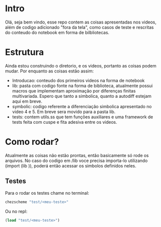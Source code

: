 # Intro
Olá, seja bem vindo, esse repo contem as coisas apresentadas nos videos, além de
codigo adicionado "fora da tela", como casos de teste e rescritas do conteudo do
notebook em forma de bilbliotecas.

# Estrutura
Ainda estou construindo o diretorio, e os videos, portanto as coisas podem
mudar. Por enquanto as coisas estão assim:
- Introducao: conteudo dos primeiros videos na forma de notebook
- lib: pasta com codigo fonte na forma de biblioteca, atualmente possui macros
  que implementam aproximação por diferenças finitas multivariada. Espero que
  tanto a simbolica, quanto a autodiff estejam aqui em breve.
- symbolic: codigo referente a diferenciação simbolica apresentado no video 4
 e 5.  Em breve sera movido para a pasta lib. 
- tests: contem utils.ss que tem funções auxiliares e uma framework de tests
  feita com cuspe e fita adesiva entre os videos.

# Como rodar?
Atualmente as coisas não estão prontas, então basicamente só rode os arquivos.
No caso do codigo em /lib voce precisa importa-lo utilizando (import (lib
<nome-da-lib>)), poderá então acessar os simbolos definidos neles.

## Testes
Para o rodar os testes chame no terminal:
``` bash
chezscheme "test/<meu-teste>"
```
Ou no repl:
``` scheme
(load "test/<meu-teste>")
```
